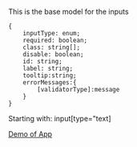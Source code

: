 

This is the base model for the inputs
```
{
    inputType: enum;
    required: boolean;
    class: string[];
    disable: boolean;
    id: string;
    label: string;
    tooltip:string;
    errorMessages:{
        [validatorType]:message
    }
}
```

Starting with:
input[type="text]


[Demo of App](https://jvanallen93.github.io/dynamic-forms/)
